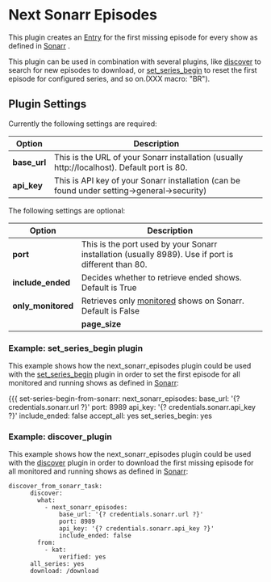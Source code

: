 # Next Sonarr Episodes
This plugin creates an [Entry](/Entry) for the first missing episode for every show as defined in [Sonarr](http://sonarr.tv) .

This plugin can be used in combination with several plugins, like [discover](/Plugins/discover) to search for new episodes to download, or [set_series_begin](/Plugins/set_series_begin) to reset the first episode for configured series, and so on.(XXX macro: "BR").

## Plugin Settings
Currently the following settings are required:


|  Option  |  Description  |
| --- | --- |
| **base_url** | This is the URL of your Sonarr installation (usually http://localhost). Default port is 80.  |
| **api_key** | This is API key of your Sonarr installation (can be found under setting->general->security)   |

The following settings are optional:


|  Option  |  Description  |
| --- | --- |
| **port** | This is the port used by your Sonarr installation (usually 8989). Use if port is different than 80.  |
| **include_ended** |  Decides whether to retrieve ended shows. Default is True  |
| **only_monitored** |  Retrieves only [monitored](https://github.com/Sonarr/Sonarr/wiki/Monitoring-Series-and-Episodes) shows on Sonarr. Default is False  |
||**page_size**|| Defines the number of results to be retunred with every page of the API request. Set to 50 by default. Can be changed in order to resolve performance issues.

### Example: set_series_begin plugin
This example shows how the next_sonarr_episodes plugin could be used with the [set_series_begin](/Plugins/set_series_begin) plugin in order to set the first episode for all monitored and running shows as defined in [Sonarr](http://sonarr.tv):

{{{
  set-series-begin-from-sonarr:
      next_sonarr_episodes:
        base_url: '{? credentials.sonarr.url ?}'
        port: 8989
        api_key: '{? credentials.sonarr.api_key ?}'
        include_ended: false
      accept_all: yes
      set_series_begin: yes


### Example: discover_plugin

This example shows how the next_sonarr_episodes plugin could be used with the [discover](/Plugins/discover) plugin in order to download the first missing episode for all monitored and running shows as defined in [Sonarr](http://sonarr.tv):

```
discover_from_sonarr_task:
      discover:
        what:
          - next_sonarr_episodes:
              base_url: '{? credentials.sonarr.url ?}'
              port: 8989
              api_key: '{? credentials.sonarr.api_key ?}'
              include_ended: false
        from:
          - kat:
              verified: yes
      all_series: yes
      download: /download
```